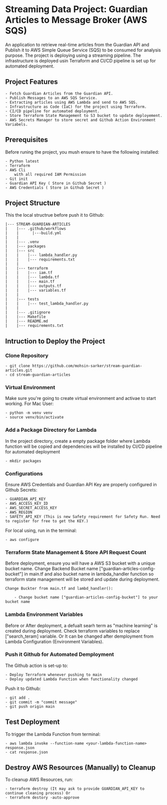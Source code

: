 # Streaming Data Project: Guardian Articles to Message Broker (AWS SQS) 

An application to retrieve real-time articles from the Guardian API and Publish it to AWS Simple Queue Service (SQS) to be consumed for analysis purpose. The project is deploying using a streaming pipeline. The infrastructure is deployed usin Terraform and CI/CD pipeline is set up for automated deployment.

## Project Features

    - Fetch Guardian Articles from the Guardian API.
    - Publish Messages to an AWS SQS Service.
    - Extracting articles using AWS Lambda and send to AWS SQS.
    - Infrastructure as Code (IaC) for the project using Terraform.
    - CI/CD pipeline for automated deployment.
    - Store Terraform State Management to S3 bucket to update deployement.
    - AWS Secrets Manager to store secret and Github Action Environment Variabels.

## Prerequisites

Before runing the project, you mush ensure to have the following installed:

    - Python latest
    - Terraform
    - AWS Cli
        with all required IAM Permission
    - Git init
    - Guardian API Key ( Store in Github Secret )
    - AWS Credentials ( Store in Github Secret )

## Project Structure
    
This the local structrue before push it to Github:

    |--- STREAM-GUARDIAN-ARTICLES
    |    |--- .github/workflows
    |    |      |---build.yml
    |    |
    |    |--- .venv
    |    |--- packages
    |    |--- src
    |    |    |--- lambda_handler.py
    |    |    |--- requirements.txt
    |    |
    |    |--- terraform
    |    |    |--- iam.tf
    |    |    |--- lambda.tf
    |    |    |--- main.tf
    |    |    |--- outputs.tf
    |    |    |--- variables.tf
    |    |
    |    |--- tests
    |    |    |--- test_lambda_handler.py
    |    |
    |    |--- .gitignore
    |    |--- Makefile
    |    |--- README.md
    |    |--- requirements.txt
        


## Intruction to Deploy the Project

### Clone Repository

    - git clone https://github.com/mohsin-sarker/stream-guardian-articles.git
    - cd stream-guardian-articles

### Virtual Environment

Make sure you're going to create virtual environment and activae to start working.
For Mac User: 

    - python -m venv venv
    - source venv/bin/activate

### Add a Package Directory for Lambda

In the project directory, create a empty package folder where Lambda function will be copied and dependencies will be installed by CI/CD pipeline for automated deployment

    - mkdir packages

### Configurations

Ensure AWS Credentials and Guardian API Key are properly configured in Github Secrets:

    - GUARDIAN_API_KEY
    - AWS_ACCESS_KEY_ID
    - AWS_SECRET_ACCESS_KEY
    - AWS_REGION
    - SAFETY_API_KEY (This is new Safety requirement for Safety Run. Need to register for free to get the KEY.)

For local using, run in the terminal:

    - aws configure


### Terraform State Management & Store API Request Count

Before deployment, ensure you will have a AWS S3 bucket with a unique bucket name. Change Backend Bucket name ["guardian-articles-config-bucket"] in main.tf and also bucket name in lambda_handler function so terraform state management will be stored and update during deployment.

    Change Buckter from main.tf and lambd_handler():

        - Change bucket name ["guardian-articles-config-bucket"] to your bucket name

### Lambda Environment Variables

Before or After deployment, a defualt searh term as "machine learning" is created during deployment. Check terraform variables to replace ["search_teram] variable. Or It can be changed after demployment from Lambda Configuration (Environment Variables).

### Push it Github for Automated Demployment

The Github action is set-up to:

    - Deploy Terraform whenever pushing to main
    - Deploy updated Lambda Function when functionality changed

 Push it to Github:

    - git add .
    - git commit -m "commit message"
    - git push origin main


## Test Deployment

To trigger the Lambda Function from terminal:

    - aws lambda invoke --function-name <your-lambda-function-name> response.json
    - cat response.json

## Destroy AWS Resources (Manually) to Cleanup

To cleanup AWS Resources, run:

    - terraform destroy (It may ask to provide GUARDIAN_API_KEY to continue cleaning process) Or
    - terraform destory -auto-approve
